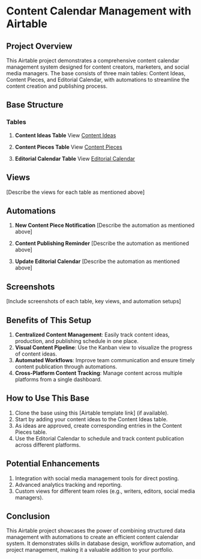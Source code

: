 # Content Calendar Management with Airtable

## Project Overview

This Airtable project demonstrates a comprehensive content calendar management system designed for content creators, marketers, and social media managers. The base consists of three main tables: Content Ideas, Content Pieces, and Editorial Calendar, with automations to streamline the content creation and publishing process.

## Base Structure

### Tables

1. **Content Ideas Table**
  View [Content Ideas](https://airtable.com/appLjaF4chA2GHgNe/shrALRs7ABCU5BVIJ)

2. **Content Pieces Table**
  View [Content Pieces](https://airtable.com/appLjaF4chA2GHgNe/shrALRs7ABCU5BVIJ)

3. **Editorial Calendar Table**
  View [Editorial Calendar](https://airtable.com/appLjaF4chA2GHgNe/shrALRs7ABCU5BVIJ)

## Views

[Describe the views for each table as mentioned above]

## Automations

1. **New Content Piece Notification**
   [Describe the automation as mentioned above]

2. **Content Publishing Reminder**
   [Describe the automation as mentioned above]

3. **Update Editorial Calendar**
   [Describe the automation as mentioned above]

## Screenshots

[Include screenshots of each table, key views, and automation setups]

## Benefits of This Setup

1. **Centralized Content Management**: Easily track content ideas, production, and publishing schedule in one place.
2. **Visual Content Pipeline**: Use the Kanban view to visualize the progress of content ideas.
3. **Automated Workflows**: Improve team communication and ensure timely content publication through automations.
4. **Cross-Platform Content Tracking**: Manage content across multiple platforms from a single dashboard.

## How to Use This Base

1. Clone the base using this [Airtable template link] (if available).
2. Start by adding your content ideas to the Content Ideas table.
3. As ideas are approved, create corresponding entries in the Content Pieces table.
4. Use the Editorial Calendar to schedule and track content publication across different platforms.

## Potential Enhancements

1. Integration with social media management tools for direct posting.
2. Advanced analytics tracking and reporting.
3. Custom views for different team roles (e.g., writers, editors, social media managers).

## Conclusion

This Airtable project showcases the power of combining structured data management with automations to create an efficient content calendar system. It demonstrates skills in database design, workflow automation, and project management, making it a valuable addition to your portfolio.
